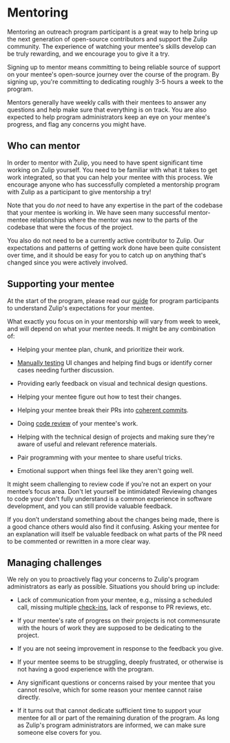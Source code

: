 # Mentoring

Mentoring an outreach program participant is a great way to help bring up the
next generation of open-source contributors and support the Zulip community. The
experience of watching your mentee's skills develop can be truly rewarding, and
we encourage you to give it a try.

Signing up to mentor means committing to being reliable source of support on your
mentee's open-source journey over the course of the program. By signing up,
you're committing to dedicating roughly 3-5 hours a week to the program.

Mentors generally have weekly calls with their mentees to answer any questions
and help make sure that everything is on track. You are also expected to help
program administrators keep an eye on your mentee's progress, and flag any
concerns you might have.

## Who can mentor

In order to mentor with Zulip, you need to have spent significant time working
on Zulip yourself. You need to be familiar with what it takes to get work
integrated, so that you can help your mentee with this process. We encourage
anyone who has successfully completed a mentorship program with Zulip as a
participant to give mentorship a try!

Note that you do _not_ need to have any expertise in the part of the
codebase that your mentee is working in. We have seen many successful
mentor-mentee relationships where the mentor was new to the parts of
the codebase that were the focus of the project.

You also do not need to be a currently active contributor to Zulip. Our
expectations and patterns of getting work done have been quite consistent over
time, and it should be easy for you to catch up on anything that's changed since
you were actively involved.

## Supporting your mentee

At the start of the program, please read our [guide](experience.md) for program
participants to understand Zulip's expectations for your mentee.

What exactly you focus on in your mentorship will vary from week to week, and
will depend on what your mentee needs. It might be any combination of:

- Helping your mentee plan, chunk, and prioritize their work.

- [Manually testing](../contributing/code-reviewing.md#manual-testing) UI
  changes and helping find bugs or identify corner cases needing
  further discussion.

- Providing early feedback on visual and technical design questions.

- Helping your mentee figure out how to test their changes.

- Helping your mentee break their PRs into [coherent
  commits](../contributing/commit-discipline.md).

- Doing [code review](../contributing/code-reviewing.md) of your
  mentee's work.

- Helping with the technical design of projects and making sure
  they're aware of useful and relevant reference materials.

- Pair programming with your mentee to share useful tricks.

- Emotional support when things feel like they aren't going well.

It might seem challenging to review code if you're not an expert on
your mentee’s focus area. Don't let yourself be intimidated!
Reviewing changes to code your don't fully understand is a common
experience in software development, and you can still provide valuable
feedback.

If you don’t understand something about the changes being made, there
is a good chance others would also find it confusing. Asking your
mentee for an explanation will itself be valuable feedback on what
parts of the PR need to be commented or rewritten in a more clear way.

## Managing challenges

We rely on you to proactively flag your concerns to Zulip's program
administrators as early as possible. Situations you should bring up include:

- Lack of communication from your mentee, e.g., missing a scheduled call,
  missing multiple [check-ins](./experience.md#communication-and-check-ins), lack
  of response to PR reviews, etc.

- If your mentee's rate of progress on their projects is not commensurate with
  the hours of work they are supposed to be dedicating to the project.

- If you are not seeing improvement in response to the feedback you give.

- If your mentee seems to be struggling, deeply frustrated, or otherwise is not
  having a good experience with the program.

- Any significant questions or concerns raised by your mentee that you cannot
  resolve, which for some reason your mentee cannot raise directly.

- If it turns out that cannot dedicate sufficient time to support your mentee
  for all or part of the remaining duration of the program. As long as Zulip's
  program administrators are informed, we can make sure someone else covers for
  you.
